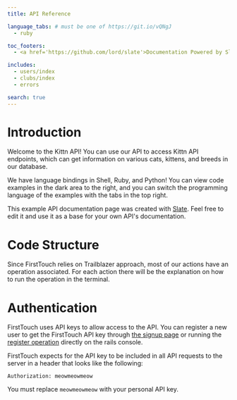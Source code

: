 ```yaml
---
title: API Reference

language_tabs: # must be one of https://git.io/vQNgJ
  - ruby

toc_footers:
  - <a href='https://github.com/lord/slate'>Documentation Powered by Slate</a>

includes:
  - users/index
  - clubs/index
  - errors

search: true
---
```


# Introduction

Welcome to the Kittn API! You can use our API to access Kittn API endpoints, which can get information on various cats, kittens, and breeds in our database.

We have language bindings in Shell, Ruby, and Python! You can view code examples in the dark area to the right, and you can switch the programming language of the examples with the tabs in the top right.

This example API documentation page was created with [Slate](https://github.com/lord/slate). Feel free to edit it and use it as a base for your own API's documentation.

# Code Structure

Since FirstTouch relies on Trailblazer approach, most of our actions have an operation associated. For each action there will be the explanation on how to run the operation in the terminal.

# Authentication

FirstTouch uses API keys to allow access to the API. You can register a new user to get the FirstTouch API key through [the signup page](#SignUp) or running the [register operation](#RegisterOperation) directly on the rails console.

FirstTouch expects for the API key to be included in all API requests to the server in a header that looks like the following:

`Authorization: meowmeowmeow`

<aside class="notice">
You must replace <code>meowmeowmeow</code> with your personal API key.
</aside>
